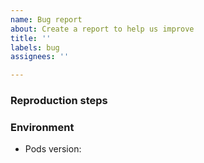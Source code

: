 ```yaml
---
name: Bug report
about: Create a report to help us improve
title: ''
labels: bug
assignees: ''

---
```


<!-- Your issue may already be reported!
Please search on the issue tracker before creating one. -->

### Reproduction steps

### Environment

- Pods version: <!--  run 'pods version' if using a release, 'git describe' if building from master -->
